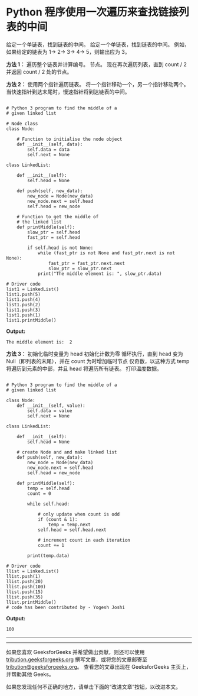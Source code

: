 # Python 程序使用一次遍历来查找链接列表的中间

给定一个单链表，找到链表的中间。 给定一个单链表，找到链表的中间。 例如，如果给定的链表为 1-> 2-> 3-> 4-> 5，则输出应为 3。

**方法 1：**
遍历整个链表并计算编号。 节点。 现在再次遍历列表，直到 count / 2 并返回 count / 2 处的节点。

**方法 2：**
使用两个指针遍历链表。 将一个指针移动一个，另一个指针移动两个。 当快速指针到达末尾时，慢速指针将到达链表的中间。

```

# Python 3 program to find the middle of a   
# given linked list  

# Node class  
class Node:  

    # Function to initialise the node object  
    def __init__(self, data):  
        self.data = data  
        self.next = None 

class LinkedList: 

    def __init__(self): 
        self.head = None

    def push(self, new_data): 
        new_node = Node(new_data) 
        new_node.next = self.head 
        self.head = new_node 

    # Function to get the middle of  
    # the linked list 
    def printMiddle(self): 
        slow_ptr = self.head 
        fast_ptr = self.head 

        if self.head is not None: 
            while (fast_ptr is not None and fast_ptr.next is not None): 
                fast_ptr = fast_ptr.next.next
                slow_ptr = slow_ptr.next
            print("The middle element is: ", slow_ptr.data) 

# Driver code 
list1 = LinkedList() 
list1.push(5) 
list1.push(4) 
list1.push(2) 
list1.push(3) 
list1.push(1) 
list1.printMiddle() 

```

**Output:**

```
The middle element is:  2

```

**方法 3：**
初始化临时变量为 head
初始化计数为零
循环执行，直到 head 变为 Null（即列表的末尾），并在 count 为时增加临时节点 仅奇数，以这种方式 temp 将遍历到元素的中部，并且 head 将遍历所有链表。 打印温度数据。

```

# Python 3 program to find the middle of a   
# given linked list  

class Node: 
    def __init__(self, value): 
        self.data = value 
        self.next = None

class LinkedList: 

    def __init__(self): 
        self.head = None

    # create Node and and make linked list 
    def push(self, new_data): 
        new_node = Node(new_data) 
        new_node.next = self.head 
        self.head = new_node 

    def printMiddle(self): 
        temp = self.head  
        count = 0

        while self.head: 

            # only update when count is odd 
            if (count & 1):  
                temp = temp.next
            self.head = self.head.next

            # increment count in each iteration  
            count += 1 

        print(temp.data)      

# Driver code 
llist = LinkedList()  
llist.push(1) 
llist.push(20)  
llist.push(100)  
llist.push(15)  
llist.push(35) 
llist.printMiddle() 
# code has been contributed by - Yogesh Joshi 

```

**Output:**

```
100

```



* * *

* * *

如果您喜欢 GeeksforGeeks 并希望做出贡献，则还可以使用 [tribution.geeksforgeeks.org](https://contribute.geeksforgeeks.org/) 撰写文章，或将您的文章邮寄至 tribution@geeksforgeeks.org。 查看您的文章出现在 GeeksforGeeks 主页上，并帮助其他 Geeks。

如果您发现任何不正确的地方，请单击下面的“改进文章”按钮，以改进本文。